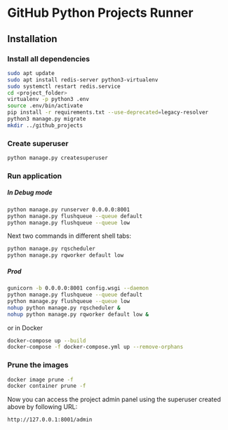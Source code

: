# GitHub Python Projects Runner

## Installation

### Install all dependencies
```bash
sudo apt update
sudo apt install redis-server python3-virtualenv
sudo systemctl restart redis.service
cd <project_folder>
virtualenv -p python3 .env
source .env/bin/activate
pip install -r requirements.txt --use-deprecated=legacy-resolver
python3 manage.py migrate
mkdir ../github_projects
```

### Create superuser
```bash
python manage.py createsuperuser
```

### Run application
##### In Debug mode
```bash
python manage.py runserver 0.0.0.0:8001
python manage.py flushqueue --queue default
python manage.py flushqueue --queue low
```

Next two commands in different shell tabs:
```bash
python manage.py rqscheduler
python manage.py rqworker default low 
```

##### Prod
```bash
gunicorn -b 0.0.0.0:8001 config.wsgi --daemon
python manage.py flushqueue --queue default
python manage.py flushqueue --queue low
nohup python manage.py rqscheduler &
nohup python manage.py rqworker default low &
```

or in Docker

```bash
docker-compose up --build
docker-compose -f docker-compose.yml up --remove-orphans
```

### Prune the images
```bash
docker image prune -f
docker container prune -f
```

Now you can access the project admin panel using the superuser created above by following URL:
```bash
http://127.0.0.1:8001/admin
```